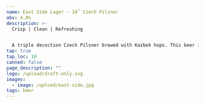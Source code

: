 ```yaml
---
name: East Side Lager - 10˚ Czech Pilsner
abv: 4.0%
description: >-
  Crisp | Clean | Refreshing


  A triple decoction Czech Pilsner brewed with Kazbek hops. This beer is refreshing, crisp and clean. Has that classic Czech hop herbal notes along with bright notes of lemon citrus.
tap: true
tap_loc: 10
canned: false
page_description: ""
logo: /upload/draft-only.svg
images:
  - image: /upload/east-side.jpg
tags: beer
---
```

